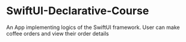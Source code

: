 # SwiftUI-Declarative-Course
An App implementing logics of the SwiftUI framework.
User can make coffee orders and view their order details
